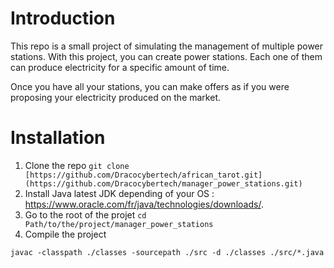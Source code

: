 # Introduction
This repo is a small project of simulating the management of multiple power stations. With this project, you can create power stations. Each one of them can produce electricity for a specific amount of time. 

Once you have all your stations, you can make offers as if you were proposing your electricity produced on the market. 

# Installation
1. Clone the repo 
```git clone [https://github.com/Dracocybertech/african_tarot.git](https://github.com/Dracocybertech/manager_power_stations.git)```
2. Install Java latest JDK depending of your OS : https://www.oracle.com/fr/java/technologies/downloads/.
3. Go to the root of the projet
```cd Path/to/the/project/manager_power_stations```
4. Compile the project
```
javac -classpath ./classes -sourcepath ./src -d ./classes ./src/*.java
```
